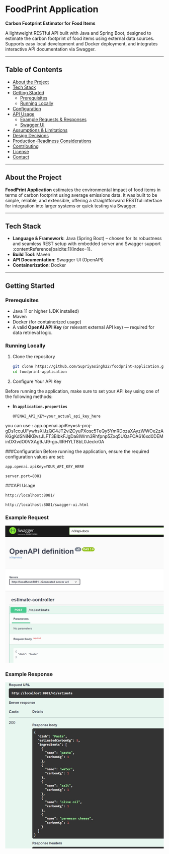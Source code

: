 # FoodPrint Application

**Carbon Footprint Estimator for Food Items**

A lightweight RESTful API built with Java and Spring Boot, designed to estimate the carbon footprint of food items using external data sources. Supports easy local development and Docker deployment, and integrates interactive API documentation via Swagger.

---

## Table of Contents

- [About the Project](#about-the-project)  
- [Tech Stack](#tech-stack)  
- [Getting Started](#getting-started)  
  - [Prerequisites](#prerequisites)  
  - [Running Locally](#running-locally) 
- [Configuration](#configuration)  
- [API Usage](#api-usage)  
  - [Example Requests & Responses](#example-requests--responses)  
  - [Swagger UI](#swagger-ui)  
- [Assumptions & Limitations](#assumptions--limitations)  
- [Design Decisions](#design-decisions)  
- [Production-Readiness Considerations](#production-readiness-considerations)  
- [Contributing](#contributing)  
- [License](#license)  
- [Contact](#contact)

---

## About the Project

**FoodPrint Application** estimates the environmental impact of food items in terms of carbon footprint using average emissions data. It was built to be simple, reliable, and extensible, offering a straightforward RESTful interface for integration into larger systems or quick testing via Swagger.

---

## Tech Stack

- **Language & Framework**: Java (Spring Boot) – chosen for its robustness and seamless REST setup with embedded server and Swagger support :contentReference[oaicite:1]{index=1}.
- **Build Tool**: Maven
- **API Documentation**: Swagger UI (OpenAPI)
- **Containerization**: Docker

---

## Getting Started

### Prerequisites

- Java 11 or higher (JDK installed)
- Maven
- Docker (for containerized usage)
- A valid **OpenAI API Key** (or relevant external API key) — required for data retrieval logic.

### Running Locally

1. Clone the repository  
   ```bash
   git clone https://github.com/Supriyasingh22/foodprint-application.git
   cd foodprint-application

2. Configure Your API Key

Before running the application, make sure to set your API key using one of the following methods:

- **In `application.properties`**  
  ```properties
  OPENAI_API_KEY=your_actual_api_key_here
you can use : app.openai.apiKey=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


###Configuration 
Before running the application, ensure the required configuration values are set:
```API Keys
app.openai.apiKey=YOUR_API_KEY_HERE

```
```Server Port
server.port=8081
```
###API Usage 
```API Base URL
http://localhost:8081/
```
```Swagger Documentation
http://localhost:8081/swagger-ui.html
```

### Example Request
![Swagger Request](request.jpg)

### Example Response
![Swagger Response](response.jpg)

















